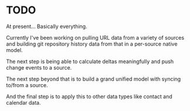 # TODO

At present...  Basically everything.

Currently I've been working on pulling URL data from a variety of sources and
building git repository history data from that in a per-source native model.

The next step is being able to calculate deltas meaningfully and push change
events to a source.

The next step beyond that is to build a grand unified model with syncing
to/from a source.

And the final step is to apply this to other data types like contact and
calendar data.
